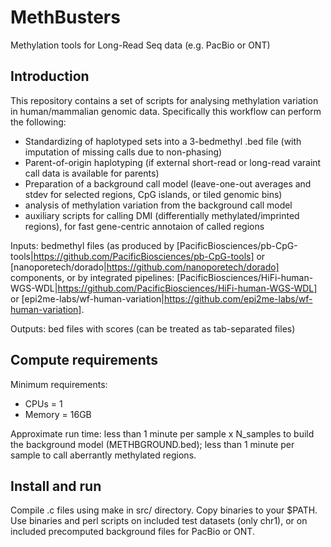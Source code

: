 # MethBusters
Methylation tools for Long-Read Seq data (e.g. PacBio or ONT)

## Introduction

This repository contains a set of scripts for analysing methylation variation in human/mammalian genomic data. Specifically this workflow can
perform the following:

* Standardizing of haplotyped sets into a 3-bedmethyl .bed file (with imputation of missing calls due to non-phasing)
* Parent-of-origin haplotyping (if external short-read or long-read varaint call data is available for parents)
* Preparation of a background call model (leave-one-out averages and stdev for selected regions, CpG islands, or tiled genomic bins)
* analysis of methylation variation from the background call model
* auxiliary scripts for calling DMI (differentially methylated/imprinted regions), for fast gene-centric annotaion of called regions

Inputs: bedmethyl files (as produced by [PacificBiosciences/pb-CpG-tools|https://github.com/PacificBiosciences/pb-CpG-tools] or [nanoporetech/dorado|https://github.com/nanoporetech/dorado] components, 
or by integrated pipelines: [PacificBiosciences/HiFi-human-WGS-WDL|https://github.com/PacificBiosciences/HiFi-human-WGS-WDL] or [epi2me-labs/wf-human-variation|https://github.com/epi2me-labs/wf-human-variation].

Outputs:
bed files with scores (can be treated as tab-separated files)

## Compute requirements

Minimum requirements:

+ CPUs = 1
+ Memory = 16GB

Approximate run time: less than 1 minute per sample x N_samples to build the background model (METHBGROUND.bed); less than 1 minute per sample to call aberrantly methylated regions.

## Install and run

Compile .c files using make in src/ directory. Copy binaries to your $PATH.
Use binaries and perl scripts on included test datasets (only chr1), or on included precomputed background files for PacBio or ONT.

